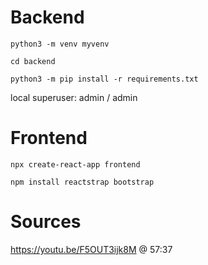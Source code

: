 # Backend

`python3 -m venv myvenv`

`cd backend`

`python3 -m pip install -r requirements.txt`

local superuser: admin / admin

# Frontend

`npx create-react-app frontend`

`npm install reactstrap bootstrap`

# Sources

https://youtu.be/F5OUT3ijk8M @ 57:37
